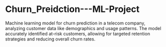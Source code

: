 # Churn_Preidction---ML-Project
Machine learning model for churn prediction in a telecom company, analyzing customer data like demographics and usage patterns. The model accurately identified at-risk customers, allowing for targeted retention strategies and reducing overall churn rates.
